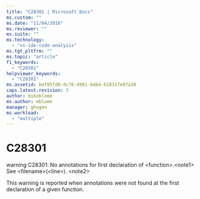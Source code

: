 ```yaml
---
title: "C28301 | Microsoft Docs"
ms.custom: ""
ms.date: "11/04/2016"
ms.reviewer: ""
ms.suite: ""
ms.technology: 
  - "vs-ide-code-analysis"
ms.tgt_pltfrm: ""
ms.topic: "article"
f1_keywords: 
  - "C28301"
helpviewer_keywords: 
  - "C28301"
ms.assetid: bef85fd0-dc76-4981-bd64-618317e97a38
caps.latest.revision: 3
author: mikeblome
ms.author: mblome
manager: ghogen
ms.workload: 
  - "multiple"
---
```

# C28301
warning C28301: No annotations for first declaration of \<function>.\<note1> See \<filename>(\<line>). \<note2>  
  
 This warning is reported when annotations were not found at the first declaration of a given function.